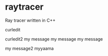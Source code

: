 # raytracer
Ray tracer written in C++

curledit

curledit2
my message
my message
my message

my message2
myyaama
